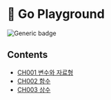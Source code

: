# 🚀 Go Playground

![Generic badge](https://img.shields.io/badge/Since-2025.JUL.9-g.svg)

## Contents

- [CH001 변수와 자료형](https://github.com/devneopark/go-playground/tree/001-variables)
- [CH002 함수](https://github.com/devneopark/go-playground/tree/002-functions)
- [CH003 상수](https://github.com/devneopark/go-playground/tree/003-contants)
